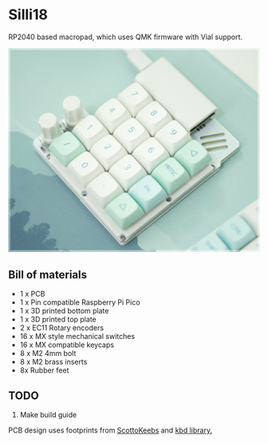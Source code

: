 # Silli18
RP2040 based macropad, which uses QMK firmware with Vial support.

![](https://raw.githubusercontent.com/Squalius-cephalus/silli18/main/silli18.png)

## Bill of materials

 - 1 x PCB
 - 1 x Pin compatible Raspberry Pi Pico
 - 1 x 3D printed bottom plate
 - 1 x 3D printed top plate
 - 2 x EC11 Rotary encoders
 - 16 x MX style mechanical switches
 - 16 x MX compatible keycaps
 - 8 x M2 4mm bolt
 - 8 x M2 brass inserts 
 - 8x Rubber feet

## TODO

 1. Make build guide

PCB design uses footprints from [ScottoKeebs](https://github.com/joe-scotto/scottokeebs/tree/main/Extras/ScottoKicad "ScottoKeebs") and [kbd library.](https://github.com/foostan/kbd "kbd library.")